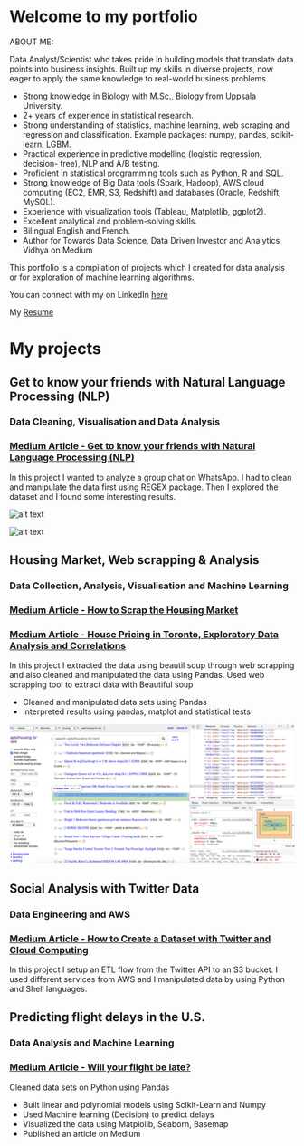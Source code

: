 # Welcome to my portfolio

ABOUT ME:

Data Analyst/Scientist who takes pride in building models that translate data points into business insights. Built up my skills in diverse projects, now eager to apply the same knowledge to real-world business problems.

- Strong knowledge in Biology with M.Sc., Biology from Uppsala University.
- 2+ years of experience in statistical research.
- Strong understanding of statistics, machine learning, web scraping and regression and classification. Example packages: numpy, pandas, scikit-learn, LGBM.
- Practical experience in predictive modelling (logistic regression, decision- tree), NLP and A/B testing.
- Proficient in statistical programming tools such as Python, R and SQL.
- Strong knowledge of Big Data tools (Spark, Hadoop), AWS cloud computing (EC2, EMR, S3, Redshift) and databases (Oracle, Redshift, MySQL).
- Experience with visualization tools (Tableau, Matplotlib, ggplot2).
- Excellent analytical and problem-solving skills.
- Bilingual English and French.
- Author for Towards Data Science, Data Driven Investor and Analytics Vidhya on Medium

This portfolio is a compilation of projects which I created for data analysis or for exploration of machine learning algorithms. 

You can connect with my on LinkedIn [here](https://www.linkedin.com/in/risserl/)

My [Resume](https://drive.google.com/file/d/1atQGP0nNCwwhLvURgtV_-ax-SNvYy4_O/view?usp=sharing) 

# My projects

## Get to know your friends with Natural Language Processing (NLP)
### Data Cleaning, Visualisation and Data Analysis
### [Medium Article - Get to know your friends with Natural Language Processing (NLP)](https://towardsdatascience.com/get-to-know-your-friends-with-natural-language-processing-nlp-38a1f6e56e09) 

In this project I wanted to analyze a group chat on WhatsApp. I had to clean and manipulate the data first using REGEX package. Then I explored the dataset and I found some interesting results.

![alt text](image.jpg)

![alt text](image.jpg)


## Housing Market, Web scrapping & Analysis
### Data Collection, Analysis, Visualisation and Machine Learning
### [Medium Article - How to Scrap the Housing Market](https://medium.com/datadriveninvestor/how-to-scrap-the-housing-market-9081a1610fea?source=friends_link&sk=922dee31b18d73dbc03b1ff17dbffba0) 
### [Medium Article - House Pricing in Toronto, Exploratory Data Analysis and Correlations](https://medium.com/datadriveninvestor/house-pricing-in-toronto-exploratory-data-analysis-and-correlations-45d2f11475f4?source=friends_link&sk=86f7cc2f3b0dc90b3b4aa5f152c82d6e) 

In this project I extracted the data using beautil soup through web scrapping and also cleaned and manipulated the data using Pandas.
Used web scrapping tool to extract data with Beautiful soup
- Cleaned and manipulated data sets using Pandas
- Interpreted results using pandas, matplot and statistical tests

![alt text](images/craig_list_page.png)



## Social Analysis with Twitter Data
### Data Engineering and AWS
### [Medium Article - How to Create a Dataset with Twitter and Cloud Computing](https://towardsdatascience.com/how-to-create-a-dataset-with-twitter-and-cloud-computing-fcd82837d313?source=friends_link&sk=b56db9035ff3e59a68fbc19fbf211539) 

In this project I setup an ETL flow from the Twitter API to an S3 bucket. I used different services from AWS and I manipulated data by using Python and Shell languages.

## Predicting flight delays in the U.S.
### Data Analysis and Machine Learning
### [Medium Article - Will your flight be late?](https://medium.com/analytics-vidhya/will-your-flight-be-late-36818ffe52b3?source=friends_link&sk=b12b06c3463c125b1370650e8b52bc9f) 

Cleaned data sets on Python using Pandas
- Built linear and polynomial models using Scikit-Learn and Numpy
- Used Machine learning (Decision) to predict delays
- Visualized the data using Matplolib, Seaborn, Basemap
- Published an article on Medium
